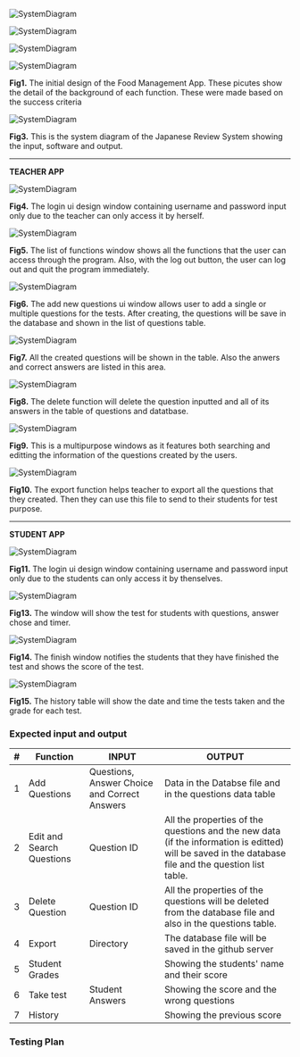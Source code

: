 ![SystemDiagram](teacher_app_1.jpg)

![SystemDiagram](teacher_app.jpg)

![SystemDiagram](student_app.jpg)

![SystemDiagram](student_app_1.jpg)

  **Fig1.** The initial design of the Food Management App. These picutes show the detail of the background of each function. These were made based on the success criteria
  
![SystemDiagram](SystemDiagram.png)

  **Fig3.** This is the system diagram of the Japanese Review System showing the input, software and output.
  
  --------------------------------------------------------------------
  
  **TEACHER APP**
  
  ![SystemDiagram](teacher_login.jpg)

  **Fig4.**  The login ui design window containing username and password input only due to the teacher can only access it by herself.
  
   ![SystemDiagram](teacher_listFunct.jpg)

  **Fig5.**  The list of functions window shows all the functions that the user can access through the program. Also, with the log out button, the user can log out and quit the program immediately.
  
  ![SystemDiagram](teacher_add.jpg)

  **Fig6.**  The add new questions ui window allows user to add a single or multiple questions for the tests. After creating, the questions will be save in the database and shown in the list of questions table.
  
  ![SystemDiagram](teacher_questionList.jpg)

  **Fig7.**  All the created questions will be shown in the table. Also the anwers and correct answers are listed in this area.
  
  ![SystemDiagram](teacher_delete.jpg)

  **Fig8.**  The delete function will delete the question inputted and all of its answers in the table of questions and datatbase.
  
  ![SystemDiagram](teacher_edit_search.jpg)

  **Fig9.** This is a multipurpose windows as it features both searching and editting the information of the questions created by the users.
  
  ![SystemDiagram](teacher_export.jpg)

  **Fig10.** The export function helps teacher to export all the questions that they created. Then they can use this file to send to their students for test purpose.
  
 --------------------------------------------------------------------
  
  **STUDENT APP**
  
  ![SystemDiagram](student_login.jpg)

  **Fig11.**  The login ui design window containing username and password input only due to the students can only access it by thenselves.
  
  ![SystemDiagram](student_test.jpg)

  **Fig13.** The window will show the test for students with questions, answer chose and timer.
  
  ![SystemDiagram](student_finish.jpg)

  **Fig14.**  The finish window notifies the students that they have finished the test and shows the score of the test.
  
  ![SystemDiagram](student_history.jpg)

  **Fig15.**  The history table will show the date and time the tests taken and the grade for each test.
  
  ### Expected input and output
  
  #|Function|INPUT|OUTPUT
---|---|---|---
1| Add Questions | Questions, Answer Choice and Correct Answers|Data in the Databse file and in the questions data table
2| Edit and Search Questions | Question ID | All the properties of the questions and the new data (if the information is editted) will be saved in the database file and the question list table.
3| Delete Question | Question ID | All the properties of the questions will be deleted from the database file and also in the questions table.
4| Export | Directory | The database file will be saved in the github server |
5| Student Grades |  | Showing the students' name and their score |
6| Take test | Student Answers | Showing the score and the wrong questions |
7| History | | Showing the previous score |   
  
   ### Testing Plan


